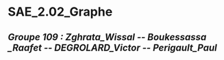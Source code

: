 # SAE_2.02_Graphe

## *Groupe 109 : Zghrata_Wissal -- Boukessassa _Raafet -- DEGROLARD_Victor -- Perigault_Paul*                          

